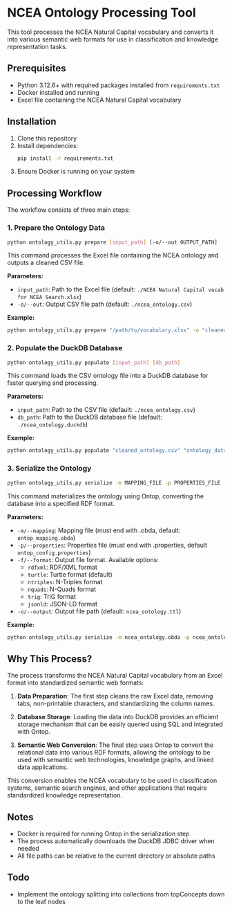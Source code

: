 # NCEA Ontology Processing Tool

This tool processes the NCEA Natural Capital vocabulary and converts it into various semantic web formats for use in classification and knowledge representation tasks.

## Prerequisites

- Python 3.12.6+ with required packages installed from `requirements.txt`
- Docker installed and running
- Excel file containing the NCEA Natural Capital vocabulary

## Installation

1. Clone this repository
2. Install dependencies:
   ```bash
   pip install -r requirements.txt
   ```
3. Ensure Docker is running on your system

## Processing Workflow

The workflow consists of three main steps:

### 1. Prepare the Ontology Data

```bash
python ontology_utils.py prepare [input_path] [-o/--out OUTPUT_PATH]
```

This command processes the Excel file containing the NCEA ontology and outputs a cleaned CSV file.

**Parameters:**
- `input_path`: Path to the Excel file (default: `./NCEA Natural Capital vocab for NCEA Search.xlsx`)
- `-o/--out`: Output CSV file path (default: `./ncea_ontology.csv`)

**Example:**
```bash
python ontology_utils.py prepare "/path/to/vocabulary.xlsx" -o "cleaned_ontology.csv"
```

### 2. Populate the DuckDB Database

```bash
python ontology_utils.py populate [input_path] [db_path]
```

This command loads the CSV ontology file into a DuckDB database for faster querying and processing.

**Parameters:**
- `input_path`: Path to the CSV file (default: `./ncea_ontology.csv`)
- `db_path`: Path to the DuckDB database file (default: `./ncea_ontology.duckdb`)

**Example:**
```bash
python ontology_utils.py populate "cleaned_ontology.csv" "ontology_database.duckdb"
```

### 3. Serialize the Ontology

```bash
python ontology_utils.py serialize -m MAPPING_FILE -p PROPERTIES_FILE -f FORMAT -o OUTPUT_FILE
```

This command materializes the ontology using Ontop, converting the database into a specified RDF format.

**Parameters:**
- `-m/--mapping`: Mapping file (must end with .obda, default: `ontop_mapping.obda`)
- `-p/--properties`: Properties file (must end with .properties, default `ontop_config.properties`)
- `-f/--format`: Output file format. Available options:
  - `rdfxml`: RDF/XML format
  - `turtle`: Turtle format (default)
  - `ntriples`: N-Triples format
  - `nquads`: N-Quads format
  - `trig`: TriG format
  - `jsonld`: JSON-LD format
- `-o/--output`: Output file path (default: `ncea_ontology.ttl`)

**Example:**
```bash
python ontology_utils.py serialize -m ncea_ontology.obda -p ncea_ontology.properties -f turtle -o ncea_ontology_full.ttl
```

## Why This Process?

The process transforms the NCEA Natural Capital vocabulary from an Excel format into standardized semantic web formats:

1. **Data Preparation**: The first step cleans the raw Excel data, removing tabs, non-printable characters, and standardizing the column names.

2. **Database Storage**: Loading the data into DuckDB provides an efficient storage mechanism that can be easily queried using SQL and integrated with Ontop.

3. **Semantic Web Conversion**: The final step uses Ontop to convert the relational data into various RDF formats, allowing the ontology to be used with semantic web technologies, knowledge graphs, and linked data applications.

This conversion enables the NCEA vocabulary to be used in classification systems, semantic search engines, and other applications that require standardized knowledge representation.

## Notes

- Docker is required for running Ontop in the serialization step
- The process automatically downloads the DuckDB JDBC driver when needed
- All file paths can be relative to the current directory or absolute paths

## Todo

- Implement the ontology splitting into collections from topConcepts down to the leaf nodes